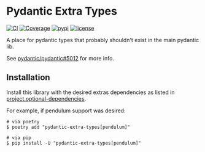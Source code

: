 # Pydantic Extra Types

[![CI](https://github.com/pydantic/pydantic-extra-types/workflows/CI/badge.svg?event=push)](https://github.com/pydantic/pydantic-extra-types/actions?query=event%3Apush+branch%3Amain+workflow%3ACI)
[![Coverage](https://codecov.io/gh/pydantic/pydantic-extra-types/branch/main/graph/badge.svg)](https://codecov.io/gh/pydantic/pydantic-extra-types)
[![pypi](https://img.shields.io/pypi/v/pydantic-extra-types.svg)](https://pypi.python.org/pypi/pydantic-extra-types)
[![license](https://img.shields.io/github/license/pydantic/pydantic-extra-types.svg)](https://github.com/pydantic/pydantic-extra-types/blob/main/LICENSE)

A place for pydantic types that probably shouldn't exist in the main pydantic lib.

See [pydantic/pydantic#5012](https://github.com/pydantic/pydantic/issues/5012) for more info.

## Installation

Install this library with the desired extras dependencies as listed in [project.optional-dependencies](./pyproject.toml).

For example, if pendulum support was desired:

```shell
# via poetry
$ poetry add "pydantic-extra-types[pendulum]"

# via pip
$ pip install -U "pydantic-extra-types[pendulum]"
```
